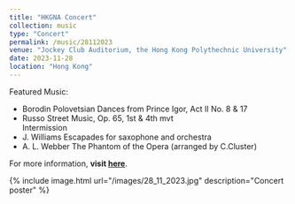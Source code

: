 ```yaml
---
title: "HKGNA Concert"
collection: music
type: "Concert"
permalink: /music/28112023
venue: "Jockey Club Auditorium, the Hong Kong Polythechnic University"
date: 2023-11-28
location: "Hong Kong"
---
```


Featured Music:

* Borodin Polovetsian    Dances from Prince Igor, Act II No. 8 & 17
* Russo              Street Music, Op. 65, 1st & 4th mvt  
Intermission
* J. Williams     Escapades for saxophone and orchestra
* A. L. Webber    The Phantom of the Opera (arranged by C.Cluster)

For more information, **visit [here]([https://www.polyu.edu.hk/cpeo/polyu-orchestra/](https://www.eventbrite.hk/e/timothy-sun-gordon-leex-polyu-orchestra-leung-kin-fung-tickets-716660088617?aff=oddtdtcreator)https://www.eventbrite.hk/e/timothy-sun-gordon-leex-polyu-orchestra-leung-kin-fung-tickets-716660088617?aff=oddtdtcreator)**.

{% include image.html url="/images/28_11_2023.jpg" description="Concert poster" %}
